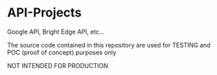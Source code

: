 # API-Projects
Google API, Bright Edge API, etc...

The source code contained in this repository are used for TESTING and POC (proof of concept) purposes only

NOT INTENDED FOR PRODUCTION


